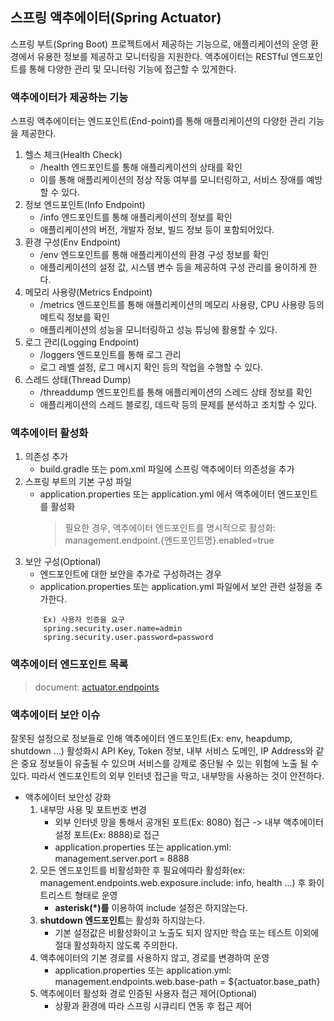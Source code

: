 ## 스프링 액추에이터(Spring Actuator)
스프링 부트(Spring Boot) 프로젝트에서 제공하는 기능으로, 애플리케이션의 운영 환경에서 유용한 정보를 제공하고 모니터링을 지원한다. 
액추에이터는 RESTful 엔드포인트를 통해 다양한 관리 및 모니터링 기능에 접근할 수 있게한다.

### 액추에이터가 제공하는 기능
스프링 액추에이터는 엔드포인트(End-point)를 통해 애플리케이션의 다양한 관리 기능을 제공한다.

1. 헬스 체크(Health Check)
   - /health 엔드포인트를 통해 애플리케이션의 상태를 확인 
   - 이를 통해 애플리케이션의 정상 작동 여부를 모니터링하고, 서비스 장애를 예방할 수 있다.
2. 정보 엔드포인트(Info Endpoint)
   - /info 엔드포인트를 통해 애플리케이션의 정보를 확인
   - 애플리케이션의 버전, 개발자 정보, 빌드 정보 등이 포함되어있다.
3. 환경 구성(Env Endpoint)
   - /env 엔드포인트를 통해 애플리케이션의 환경 구성 정보를 확인
   - 애플리케이션의 설정 값, 시스템 변수 등을 제공하여 구성 관리를 용이하게 한다.
4. 메모리 사용량(Metrics Endpoint)
   - /metrics 엔드포인트를 통해 애플리케이션의 메모리 사용량, CPU 사용량 등의 메트릭 정보를 확인 
   - 애플리케이션의 성능을 모니터링하고 성능 튜닝에 활용할 수 있다.
5. 로그 관리(Logging Endpoint)
   - /loggers 엔드포인트를 통해 로그 관리 
   - 로그 레벨 설정, 로그 메시지 확인 등의 작업을 수행할 수 있다.
6. 스레드 상태(Thread Dump)
   - /threaddump 엔드포인트를 통해 애플리케이션의 스레드 상태 정보를 확인 
   - 애플리케이션의 스레드 블로킹, 데드락 등의 문제를 분석하고 조치할 수 있다.

### 액추에이터 활성화
1. 의존성 추가
   - build.gradle 또는 pom.xml 파일에 스프링 액추에이터 의존성을 추가
2. 스프링 부트의 기본 구성 파일
   - application.properties 또는 application.yml 에서 액추에이터 엔드포인트를 활성화
     > 필요한 경우, 액추에이터 엔드포인트를 명시적으로 활성화: management.endpoint.{엔드포인트명}.enabled=true
3. 보안 구성(Optional)
   - 엔드포인트에 대한 보안을 추가로 구성하려는 경우
   - application.properties 또는 application.yml 파일에서 보안 관련 설정을 추가한다. 
   ```
       Ex) 사용자 인증을 요구
       spring.security.user.name=admin
       spring.security.user.password=password
   ```

### 액추에이터 엔드포인트 목록
> document: [actuator.endpoints](https://docs.spring.io/spring-boot/docs/current/reference/html/actuator.html#actuator.endpoints)


### 액추에이터 보안 이슈
잘못된 설정으로 정보들로 인해 액추에이터 엔드포인트(Ex: env, heapdump, shutdown ...) 활성화시 API Key, Token 정보, 내부 서비스 도메인, IP Address와 같은 중요 정보들이 유출될 수 있으며 서비스를 강제로 중단될 수 있는 위험에 노출 될 수 있다.
따라서 엔드포인트의 외부 인터넷 접근을 막고, 내부망을 사용하는 것이 안전하다.

- 액추에이터 보안성 강화
  1. 내부망 사용 및 포트번호 변경
     - 외부 인터넷 망을 통해서 공개된 포트(Ex: 8080) 접근 -> 내부 액추에이터 설정 포트(Ex: 8888)로 접근
     - application.properties 또는 application.yml: management.server.port = 8888
  2.  모든 엔드포인트를 비활성화한 후 필요에따라 활성화(ex: management.endpoints.web.exposure.include: info, health ...) 후 화이트리스트 형태로 운영
      - **asterisk(*)를** 이용하여 include 설정은 하지않는다.
  3. **shutdown 엔드포인트**는 활성화 하지않는다.
     - 기본 설정값은 비활성화이고 노출도 되지 않지만 학습 또는 테스트 이외에 절대 활성화하지 않도록 주의한다.
  4. 액추에이터의 기본 경로를 사용하지 않고, 경로를 변경하여 운영
     - application.properties 또는 application.yml: management.endpoints.web.base-path = ${actuator.base_path}
  5. 액추에이터 활성화 경로 인증된 사용자 접근 제어(Optional)
     - 상황과 환경에 따라 스프링 시큐리티 연동 후 접근 제어
